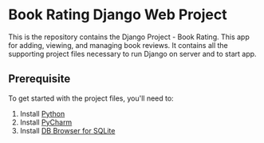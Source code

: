 # Book Rating Django Web Project

This is the repository contains the Django Project - Book Rating. This app
for adding, viewing, and managing book reviews. 
It contains all the supporting project files necessary to run 
Django on server and to start app.

## Prerequisite

To get started with the project files, you'll need to:
1. Install [Python](https://www.python.org/downloads/)
2. Install [PyCharm](https://www.jetbrains.com/help/pycharm/installation-guide.html#standalone)
3. Install [DB Browser for SQLite](https://sqlitebrowser.org/dl/)
